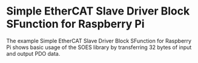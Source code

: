 # Simple EtherCAT Slave Driver Block SFunction for Raspberry Pi
The example Simple EtherCAT Slave Driver Block SFunction for Raspberry Pi shows basic usage of the SOES library by transferring 32 bytes of input and output PDO data.
